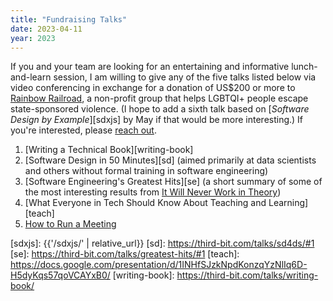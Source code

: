 ```yaml
---
title: "Fundraising Talks"
date: 2023-04-11
year: 2023
---
```


If you and your team are looking for an entertaining and informative lunch-and-learn session,
I am willing to give any of the five talks listed below via video conferencing
in exchange for a donation of US$200 or more to [Rainbow Railroad]({{site.rainbow}}),
a non-profit group that helps LGBTQI+ people escape state-sponsored violence.
(I hope to add a sixth talk based on [*Software Design by Example*][sdxjs] by May
if that would be more interesting.)
If you're interested,
please [reach out](mailto:{{site.author.email}}).

1.  [Writing a Technical Book][writing-book]
2.  [Software Design in 50 Minutes][sd]
    (aimed primarily at data scientists and others without formal training in software engineering)
3.  [Software Engineering's Greatest Hits][se]
    (a short summary of some of the most interesting results from [It Will Never Work in Theory][nwit])
4.  [What Everyone in Tech Should Know About Teaching and Learning][teach]
5.  [How to Run a Meeting][meeting]

[meeting]: https://docs.google.com/presentation/d/1HSdgVQjq0d3UYh-aA4uWHXxYYpySn_xXwfn_M4Ms8Ts/
[nwit]: https://neverworkintheory.org/
[sdxjs]: {{'/sdxjs/' | relative_url}}
[sd]: https://third-bit.com/talks/sd4ds/#1
[se]: https://third-bit.com/talks/greatest-hits/#1
[teach]: https://docs.google.com/presentation/d/1INHfSJzkNpdKonzqYzNlIq6D-H5dyKqs57qoVCAYxB0/
[writing-book]: https://third-bit.com/talks/writing-book/
